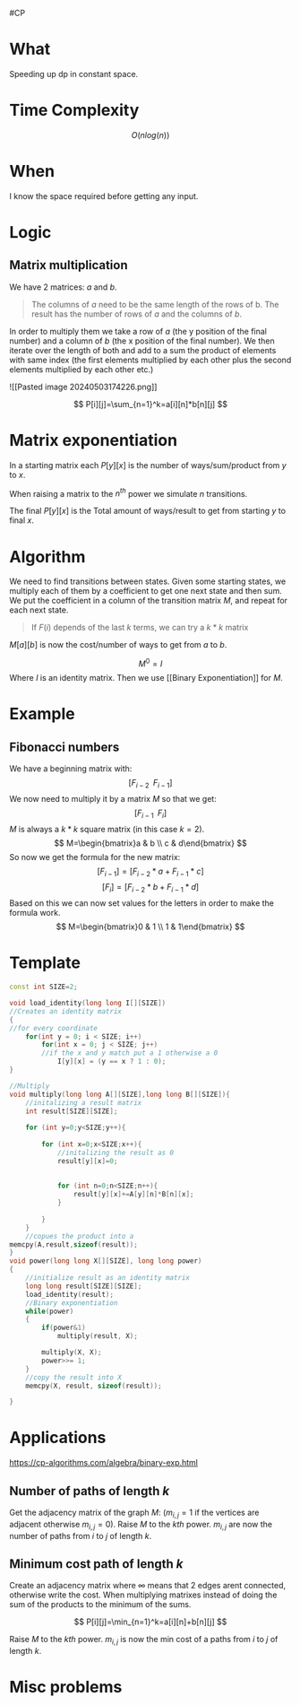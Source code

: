 #CP
# What 
Speeding up dp in constant space.
# Time Complexity
$$
O(nlog(n))
$$
# When 
I know the space required before getting any input.
# Logic 
## Matrix multiplication 
We have 2 matrices: $a$ and $b$. 
>The columns of $a$ need to be the same length of the rows of b. 
>The result has the number of rows of $a$ and the columns of $b$.

In order to multiply them we take a row of $a$ (the y position of the final number) and a column of $b$ (the x position of the final number).
We then iterate over the length of both and add to a sum the product of elements with same index (the first elements multiplied by each other plus the second elements multiplied by each other etc.)

![[Pasted image 20240503174226.png]]

$$
P[i][j]=\sum_{n=1}^k=a[i][n]*b[n][j]
$$
# Matrix exponentiation
In a starting matrix each $P[y][x]$ is the number of ways/sum/product from $y$ to $x$. 

When raising a matrix to the $n^{th}$ power we simulate $n$ transitions.

The final $P[y][x]$ is the Total amount of ways/result to get from starting $y$ to final $x$.
# Algorithm
We need to find transitions between states.
Given some starting states, we multiply each of them by a coefficient to get one next state and then sum. 
We put the coefficient in a column of the transition matrix $M$, and repeat for each next state.

>If $F(i)$ depends of the last $k$ terms, we can try a $k*k$ matrix

$M[a][b]$ is now the cost/number of ways to get from $a$ to $b$.

$$
M^0=I
$$ Where $I$ is an identity matrix.
Then we use [[Binary Exponentiation]] for $M$.


# Example
## Fibonacci numbers
We have a beginning matrix with:
$$[F_{i-2}\;\;F_{i-1}]$$
We now need to multiply it by a matrix $M$ so that we get:
$$
[F_{i-1}\;\;F_i]
$$
$M$ is always a $k*k$ square matrix (in this case $k=2$).
$$
M=\begin{bmatrix}a & b \\ c & d\end{bmatrix}
$$
So now we get the formula for the new matrix:
$$
[F_{i-1}]=[F_{i-2}*a+F_{i-1}*c]
$$
$$
[F_{i}]=[F_{i-2}*b+F_{i-1}*d]
$$
Based on this we can now set values for the letters in order to make the formula work.
$$
M=\begin{bmatrix}0 & 1 \\ 1 & 1\end{bmatrix}
$$
# Template
```C++
const int SIZE=2;

void load_identity(long long I[][SIZE])
//Creates an identity matrix
{
//for every coordinate
    for(int y = 0; i < SIZE; i++)
        for(int x = 0; j < SIZE; j++)
        //if the x and y match put a 1 otherwise a 0
            I[y][x] = (y == x ? 1 : 0);
}

//Multiply  
void multiply(long long A[][SIZE],long long B[][SIZE]){  
    //initalizing a result matrix  
    int result[SIZE][SIZE];  
  
    for (int y=0;y<SIZE;y++){  
  
        for (int x=0;x<SIZE;x++){  
            //initalizing the result as 0  
            result[y][x]=0;  
  
  
            for (int n=0;n<SIZE;n++){  
                result[y][x]+=A[y][n]*B[n][x];  
            }  
  
        }  
    }  
    //copues the product into a   
memcpy(A,result,sizeof(result));  
}
void power(long long X[][SIZE], long long power)
{
	//initialize result as an identity matrix
    long long result[SIZE][SIZE];
    load_identity(result);
	//Binary exponentiation
    while(power)
    {
        if(power&1)
            multiply(result, X);

        multiply(X, X);
        power>>= 1;
    }
	//copy the result into X
	memcpy(X, result, sizeof(result));

}
```
# Applications
https://cp-algorithms.com/algebra/binary-exp.html
## Number of paths of length $k$
Get the adjacency matrix of the graph $M$: ($m_{i,j}=1$ if the vertices are adjacent otherwise $m_{i,j}=0$). 
Raise $M$ to the $kth$ power.
$m_{i,j}$ are now the number of paths from $i$ to $j$ of length $k$.
## Minimum cost path of length $k$
Create an adjacency matrix where $\infty$ means that 2 edges arent connected, otherwise write the cost.
When multiplying matrixes instead of doing the sum of the products to the minimum of the sums.

$$
P[i][j]=\min_{n=1}^k=a[i][n]+b[n][j]
$$

Raise $M$ to the $kth$ power.
$m_{i,j}$ is now the min cost of a paths from $i$ to $j$ of length $k$.



# Misc problems